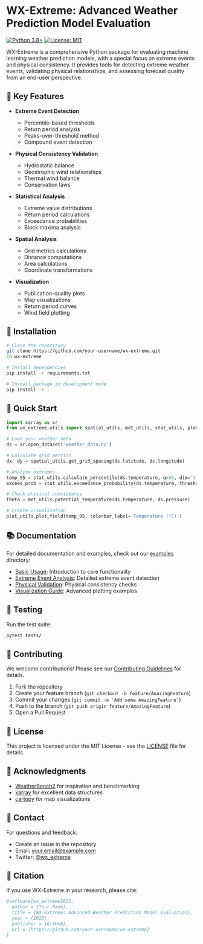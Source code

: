 # WX-Extreme: Advanced Weather Prediction Model Evaluation

[![Python 3.8+](https://img.shields.io/badge/python-3.8+-blue.svg)](https://www.python.org/downloads/release/python-380/)
[![License: MIT](https://img.shields.io/badge/License-MIT-yellow.svg)](https://opensource.org/licenses/MIT)

WX-Extreme is a comprehensive Python package for evaluating machine learning weather prediction models, with a special focus on extreme events and physical consistency. It provides tools for detecting extreme weather events, validating physical relationships, and assessing forecast quality from an end-user perspective.

## 🌟 Key Features

- **Extreme Event Detection**
  - Percentile-based thresholds
  - Return period analysis
  - Peaks-over-threshold method
  - Compound event detection

- **Physical Consistency Validation**
  - Hydrostatic balance
  - Geostrophic wind relationships
  - Thermal wind balance
  - Conservation laws

- **Statistical Analysis**
  - Extreme value distributions
  - Return period calculations
  - Exceedance probabilities
  - Block maxima analysis

- **Spatial Analysis**
  - Grid metrics calculations
  - Distance computations
  - Area calculations
  - Coordinate transformations

- **Visualization**
  - Publication-quality plots
  - Map visualizations
  - Return period curves
  - Wind field plotting

## 🚀 Installation

```bash
# Clone the repository
git clone https://github.com/your-username/wx-extreme.git
cd wx-extreme

# Install dependencies
pip install -r requirements.txt

# Install package in development mode
pip install -e .
```

## 📖 Quick Start

```python
import xarray as xr
from wx_extreme.utils import spatial_utils, met_utils, stat_utils, plot_utils

# Load your weather data
ds = xr.open_dataset('weather_data.nc')

# Calculate grid metrics
dx, dy = spatial_utils.get_grid_spacing(ds.latitude, ds.longitude)

# Analyze extremes
temp_95 = stat_utils.calculate_percentile(ds.temperature, q=95, dim='time')
exceed_prob = stat_utils.exceedance_probability(ds.temperature, threshold=25)

# Check physical consistency
theta = met_utils.potential_temperature(ds.temperature, ds.pressure)

# Create visualization
plot_utils.plot_field(temp_95, colorbar_label='Temperature (°C)')
```

## 📚 Documentation

For detailed documentation and examples, check out our [examples](examples/) directory:

- [Basic Usage](examples/basic_usage.ipynb): Introduction to core functionality
- [Extreme Event Analysis](examples/extreme_events.ipynb): Detailed extreme event detection
- [Physical Validation](examples/physics.ipynb): Physical consistency checks
- [Visualization Guide](examples/visualization.ipynb): Advanced plotting examples

## 🧪 Testing

Run the test suite:

```bash
pytest tests/
```

## 🤝 Contributing

We welcome contributions! Please see our [Contributing Guidelines](CONTRIBUTING.md) for details.

1. Fork the repository
2. Create your feature branch (`git checkout -b feature/AmazingFeature`)
3. Commit your changes (`git commit -m 'Add some AmazingFeature'`)
4. Push to the branch (`git push origin feature/AmazingFeature`)
5. Open a Pull Request

## 📄 License

This project is licensed under the MIT License - see the [LICENSE](LICENSE) file for details.

## 🙏 Acknowledgments

- [WeatherBench2](https://github.com/google-research/weatherbench2) for inspiration and benchmarking
- [xarray](https://xarray.dev/) for excellent data structures
- [cartopy](https://scitools.org.uk/cartopy/docs/latest/) for map visualizations

## 📧 Contact

For questions and feedback:
- Create an issue in the repository
- Email: your.email@example.com
- Twitter: [@wx_extreme](https://twitter.com/wx_extreme)

## 📝 Citation

If you use WX-Extreme in your research, please cite:

```bibtex
@software{wx_extreme2023,
  author = {Your Name},
  title = {WX-Extreme: Advanced Weather Prediction Model Evaluation},
  year = {2023},
  publisher = {GitHub},
  url = {https://github.com/your-username/wx-extreme}
}
